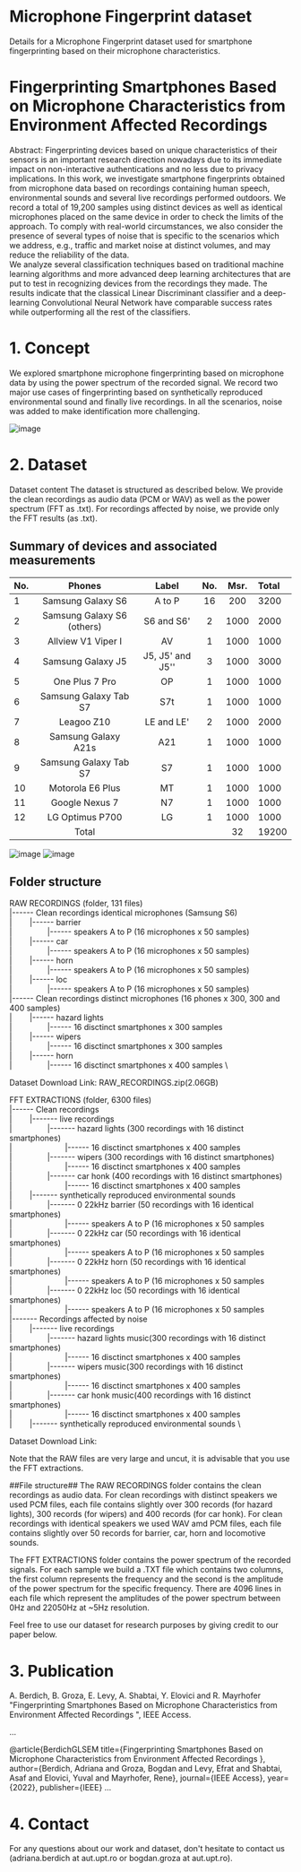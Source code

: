 # Microphone Fingerprint dataset
Details for a Microphone Fingerprint dataset used for smartphone fingerprinting based on their microphone characteristics. 

# Fingerprinting Smartphones Based on Microphone Characteristics from Environment Affected Recordings

Abstract: Fingerprinting devices based on unique characteristics of their sensors is an important research direction nowadays due to its immediate impact on non-interactive authentications and no less due to privacy implications. In this work, we investigate smartphone fingerprints obtained from microphone data based on recordings containing human speech, environmental sounds and several live recordings performed outdoors. We record a total of 19,200 samples using distinct devices as well as identical microphones placed on the same device in order to check the limits of the approach. To comply with real-world circumstances, we also consider the presence of several types of noise that is specific to the scenarios which we address, e.g., traffic and market noise at distinct volumes, and may reduce the reliability of the data.  
We analyze several classification techniques based on traditional machine learning algorithms and more advanced deep learning architectures that are put to test in recognizing devices from the recordings they made. The results indicate that the classical Linear  Discriminant classifier and a deep-learning Convolutional Neural Network have comparable success rates while outperforming all the rest of the classifiers. 

# 1. Concept
We explored smartphone microphone fingerprinting based on microphone data by using the power spectrum of the recorded signal. 
We record two major use cases of fingerprinting based on synthetically reproduced environmental sound and finally live recordings. In all the scenarios, noise was added to make identification more challenging.
        
![image](method_v2.5_+horn_v7.png)

# 2. Dataset
Dataset content The dataset is structured as described below. We provide the clean recordings as audio data (PCM or WAV) as well as the power spectrum (FFT as .txt). For recordings affected by noise, we provide only the FFT results (as .txt).

## Summary of devices and associated measurements ##


 No. | Phones | Label  | No. | Msr.   | Total   
---- | :------: | :------: | :-------: | :--------: | :------
1 |	Samsung Galaxy S6	| A to P |	16	| 200	| 3200
2 |	Samsung Galaxy S6 (others)|	S6 and S6'	|2	|1000	|2000
3 |	Allview V1 Viper I	|AV	|1|	1000|	1000
4 |	Samsung Galaxy J5	|J5, J5' and J5''	|3|	1000|	3000
5 |	One Plus 7 Pro	|OP|	1	|1000|	1000
6 |	Samsung Galaxy Tab S7	|S7t|	1	|1000	|1000
7 |	Leagoo Z10|	LE and LE'|	2	|1000|	2000
8 |	Samsung Galaxy A21s	|A21|	1	|1000|	1000
9 |	Samsung Galaxy Tab S7|	S7|	1|	1000|	1000
10 |	Motorola E6 Plus	| MT|	1|	1000|	1000
11 |	Google Nexus 7|	N7|	1|	1000 | 1000
12 |	LG Optimus P700	| LG|	1	|1000|	1000
 &nbsp;|	Total	| 	|&nbsp;|32|	 19200|
 
 ![image](s6.png)
 ![image](s6_mics.jpg)

## Folder structure ##
RAW RECORDINGS  (folder, 131 files) \
|------ Clean recordings identical microphones (Samsung S6)   \
|&nbsp;&nbsp;&nbsp;&nbsp;&nbsp;&nbsp;&nbsp;&nbsp;|------ barrier \
|&nbsp;&nbsp;&nbsp;&nbsp;&nbsp;&nbsp;&nbsp;&nbsp;&nbsp;&nbsp;&nbsp;&nbsp;&nbsp;&nbsp;&nbsp;&nbsp;|------ speakers A to P (16 microphones x 50 samples) \
|&nbsp;&nbsp;&nbsp;&nbsp;&nbsp;&nbsp;&nbsp;&nbsp;|------ car \
|&nbsp;&nbsp;&nbsp;&nbsp;&nbsp;&nbsp;&nbsp;&nbsp;&nbsp;&nbsp;&nbsp;&nbsp;&nbsp;&nbsp;&nbsp;&nbsp;|------ speakers A to P (16 microphones x 50 samples) \
|&nbsp;&nbsp;&nbsp;&nbsp;&nbsp;&nbsp;&nbsp;&nbsp;|------ horn \
|&nbsp;&nbsp;&nbsp;&nbsp;&nbsp;&nbsp;&nbsp;&nbsp;&nbsp;&nbsp;&nbsp;&nbsp;&nbsp;&nbsp;&nbsp;&nbsp;|------ speakers A to P (16 microphones x 50 samples) \
|&nbsp;&nbsp;&nbsp;&nbsp;&nbsp;&nbsp;&nbsp;&nbsp;|------ loc \
|&nbsp;&nbsp;&nbsp;&nbsp;&nbsp;&nbsp;&nbsp;&nbsp;&nbsp;&nbsp;&nbsp;&nbsp;&nbsp;&nbsp;&nbsp;&nbsp;|------ speakers A to P (16 microphones x 50 samples) \
|------ Clean recordings distinct microphones (16 phones x 300, 300 and 400 samples) \
|&nbsp;&nbsp;&nbsp;&nbsp;&nbsp;&nbsp;&nbsp;&nbsp;|------ hazard lights \
|&nbsp;&nbsp;&nbsp;&nbsp;&nbsp;&nbsp;&nbsp;&nbsp;&nbsp;&nbsp;&nbsp;&nbsp;&nbsp;&nbsp;&nbsp;&nbsp;|------ 16 disctinct smartphones x 300 samples \
|&nbsp;&nbsp;&nbsp;&nbsp;&nbsp;&nbsp;&nbsp;&nbsp;|------ wipers \
|&nbsp;&nbsp;&nbsp;&nbsp;&nbsp;&nbsp;&nbsp;&nbsp;&nbsp;&nbsp;&nbsp;&nbsp;&nbsp;&nbsp;&nbsp;&nbsp;|------ 16 disctinct smartphones x 300 samples \
|&nbsp;&nbsp;&nbsp;&nbsp;&nbsp;&nbsp;&nbsp;&nbsp;|------ horn \
|&nbsp;&nbsp;&nbsp;&nbsp;&nbsp;&nbsp;&nbsp;&nbsp;&nbsp;&nbsp;&nbsp;&nbsp;&nbsp;&nbsp;&nbsp;&nbsp;|------ 16 disctinct smartphones x 400 samples \

Dataset Download Link: RAW_RECORDINGS.zip(2.06GB)  

FFT EXTRACTIONS (folder, 6300 files) \
|------ Clean recordings  \
|&nbsp;&nbsp;&nbsp;&nbsp;&nbsp;&nbsp;&nbsp;&nbsp;|------- live recordings \
|&nbsp;&nbsp;&nbsp;&nbsp;&nbsp;&nbsp;&nbsp;&nbsp;&nbsp;&nbsp;&nbsp;&nbsp;&nbsp;&nbsp;&nbsp;&nbsp;|------- hazard lights (300 recordings with 16 distinct smartphones) \
|&nbsp;&nbsp;&nbsp;&nbsp;&nbsp;&nbsp;&nbsp;&nbsp;&nbsp;&nbsp;&nbsp;&nbsp;&nbsp;&nbsp;&nbsp;&nbsp;&nbsp;&nbsp;&nbsp;&nbsp;&nbsp;&nbsp;&nbsp;&nbsp;|------ 16 disctinct smartphones x 400 samples \
|&nbsp;&nbsp;&nbsp;&nbsp;&nbsp;&nbsp;&nbsp;&nbsp;&nbsp;&nbsp;&nbsp;&nbsp;&nbsp;&nbsp;&nbsp;&nbsp;|------- wipers (300 recordings with 16 distinct smartphones) \
|&nbsp;&nbsp;&nbsp;&nbsp;&nbsp;&nbsp;&nbsp;&nbsp;&nbsp;&nbsp;&nbsp;&nbsp;&nbsp;&nbsp;&nbsp;&nbsp;&nbsp;&nbsp;&nbsp;&nbsp;&nbsp;&nbsp;&nbsp;&nbsp;|------ 16 disctinct smartphones x 400 samples \
|&nbsp;&nbsp;&nbsp;&nbsp;&nbsp;&nbsp;&nbsp;&nbsp;&nbsp;&nbsp;&nbsp;&nbsp;&nbsp;&nbsp;&nbsp;&nbsp;|------- car honk (400 recordings with 16 distinct smartphones) \
|&nbsp;&nbsp;&nbsp;&nbsp;&nbsp;&nbsp;&nbsp;&nbsp;&nbsp;&nbsp;&nbsp;&nbsp;&nbsp;&nbsp;&nbsp;&nbsp;&nbsp;&nbsp;&nbsp;&nbsp;&nbsp;&nbsp;&nbsp;&nbsp;|------ 16 disctinct smartphones x 400 samples \
|&nbsp;&nbsp;&nbsp;&nbsp;&nbsp;&nbsp;&nbsp;&nbsp;|------- synthetically reproduced environmental sounds \
|&nbsp;&nbsp;&nbsp;&nbsp;&nbsp;&nbsp;&nbsp;&nbsp;&nbsp;&nbsp;&nbsp;&nbsp;&nbsp;&nbsp;&nbsp;&nbsp;|------- 0 22kHz barrier (50 recordings with 16 identical smartphones) \
|&nbsp;&nbsp;&nbsp;&nbsp;&nbsp;&nbsp;&nbsp;&nbsp;&nbsp;&nbsp;&nbsp;&nbsp;&nbsp;&nbsp;&nbsp;&nbsp;&nbsp;&nbsp;&nbsp;&nbsp;&nbsp;&nbsp;&nbsp;&nbsp;|------ speakers A to P (16 microphones x 50 samples \
|&nbsp;&nbsp;&nbsp;&nbsp;&nbsp;&nbsp;&nbsp;&nbsp;&nbsp;&nbsp;&nbsp;&nbsp;&nbsp;&nbsp;&nbsp;&nbsp;|------- 0 22kHz car (50 recordings with 16 identical smartphones) \
|&nbsp;&nbsp;&nbsp;&nbsp;&nbsp;&nbsp;&nbsp;&nbsp;&nbsp;&nbsp;&nbsp;&nbsp;&nbsp;&nbsp;&nbsp;&nbsp;&nbsp;&nbsp;&nbsp;&nbsp;&nbsp;&nbsp;&nbsp;&nbsp;|------ speakers A to P (16 microphones x 50 samples \
|&nbsp;&nbsp;&nbsp;&nbsp;&nbsp;&nbsp;&nbsp;&nbsp;&nbsp;&nbsp;&nbsp;&nbsp;&nbsp;&nbsp;&nbsp;&nbsp;|------- 0 22kHz horn (50 recordings with 16 identical smartphones) \
|&nbsp;&nbsp;&nbsp;&nbsp;&nbsp;&nbsp;&nbsp;&nbsp;&nbsp;&nbsp;&nbsp;&nbsp;&nbsp;&nbsp;&nbsp;&nbsp;&nbsp;&nbsp;&nbsp;&nbsp;&nbsp;&nbsp;&nbsp;&nbsp;|------ speakers A to P (16 microphones x 50 samples \
|&nbsp;&nbsp;&nbsp;&nbsp;&nbsp;&nbsp;&nbsp;&nbsp;&nbsp;&nbsp;&nbsp;&nbsp;&nbsp;&nbsp;&nbsp;&nbsp;|------- 0 22kHz loc (50 recordings with 16 identical smartphones) \
|&nbsp;&nbsp;&nbsp;&nbsp;&nbsp;&nbsp;&nbsp;&nbsp;&nbsp;&nbsp;&nbsp;&nbsp;&nbsp;&nbsp;&nbsp;&nbsp;&nbsp;&nbsp;&nbsp;&nbsp;&nbsp;&nbsp;&nbsp;&nbsp;|------ speakers A to P (16 microphones x 50 samples \
|------- Recordings affected by noise \
|&nbsp;&nbsp;&nbsp;&nbsp;&nbsp;&nbsp;&nbsp;&nbsp;|------- live recordings \
|&nbsp;&nbsp;&nbsp;&nbsp;&nbsp;&nbsp;&nbsp;&nbsp;&nbsp;&nbsp;&nbsp;&nbsp;&nbsp;&nbsp;&nbsp;&nbsp;|------- hazard lights music(300 recordings with 16 distinct smartphones) \
|&nbsp;&nbsp;&nbsp;&nbsp;&nbsp;&nbsp;&nbsp;&nbsp;&nbsp;&nbsp;&nbsp;&nbsp;&nbsp;&nbsp;&nbsp;&nbsp;&nbsp;&nbsp;&nbsp;&nbsp;&nbsp;&nbsp;&nbsp;&nbsp;|------ 16 disctinct smartphones x 400 samples \
|&nbsp;&nbsp;&nbsp;&nbsp;&nbsp;&nbsp;&nbsp;&nbsp;&nbsp;&nbsp;&nbsp;&nbsp;&nbsp;&nbsp;&nbsp;&nbsp;|------- wipers music(300 recordings with 16 distinct smartphones) \
|&nbsp;&nbsp;&nbsp;&nbsp;&nbsp;&nbsp;&nbsp;&nbsp;&nbsp;&nbsp;&nbsp;&nbsp;&nbsp;&nbsp;&nbsp;&nbsp;&nbsp;&nbsp;&nbsp;&nbsp;&nbsp;&nbsp;&nbsp;&nbsp;|------ 16 disctinct smartphones x 400 samples \
|&nbsp;&nbsp;&nbsp;&nbsp;&nbsp;&nbsp;&nbsp;&nbsp;&nbsp;&nbsp;&nbsp;&nbsp;&nbsp;&nbsp;&nbsp;&nbsp;|------- car honk music(400 recordings with 16 distinct smartphones) \
|&nbsp;&nbsp;&nbsp;&nbsp;&nbsp;&nbsp;&nbsp;&nbsp;&nbsp;&nbsp;&nbsp;&nbsp;&nbsp;&nbsp;&nbsp;&nbsp;&nbsp;&nbsp;&nbsp;&nbsp;&nbsp;&nbsp;&nbsp;&nbsp;|------ 16 disctinct smartphones x 400 samples \
|&nbsp;&nbsp;&nbsp;&nbsp;&nbsp;&nbsp;&nbsp;&nbsp;|------- synthetically reproduced environmental sounds \

Dataset Download Link: 

Note that the RAW files are very large and uncut, it is advisable that you use the FFT extractions.

##File structure##
The RAW RECORDINGS folder contains the clean recordings as audio data. 
For clean recordings with distinct speakers we used PCM files, each file contains slightly over 300 records (for hazard lights), 300 records (for wipers) and 400 records (for car honk). 
For clean recordings with identical speakers we used WAV amd PCM files, each file contains slightly over 50 records for barrier, car, horn and locomotive sounds. 
			     
The FFT EXTRACTIONS folder contains the power spectrum of the recorded signals.
For each sample we build a .TXT file which contains two columns, the first column represents the frequency and the second is the amplitude of the power spectrum for the specific frequency. 
There are 4096 lines in each file which represent the amplitudes of the power spectrum between 0Hz and 22050Hz at ~5Hz resolution.

Feel free to use our dataset for research purposes by giving credit to our paper below.


# 3. Publication
A. Berdich, B. Groza, E. Levy, A. Shabtai, Y. Elovici and R. Mayrhofer "Fingerprinting Smartphones Based on Microphone Characteristics from Environment Affected Recordings ", IEEE Access.


...

@article{BerdichGLSEM
title={Fingerprinting Smartphones Based on Microphone Characteristics from Environment Affected Recordings }, 
author={Berdich, Adriana and Groza, Bogdan and Levy, Efrat and Shabtai, Asaf and Elovici, Yuval and Mayrhofer, Rene},
journal={IEEE Access}, 
year={2022}, 
publisher={IEEE} 
...

 # 4. Contact
For any questions about our work and dataset, don't hesitate to contact us (adriana.berdich at aut.upt.ro or bogdan.groza at aut.upt.ro).
